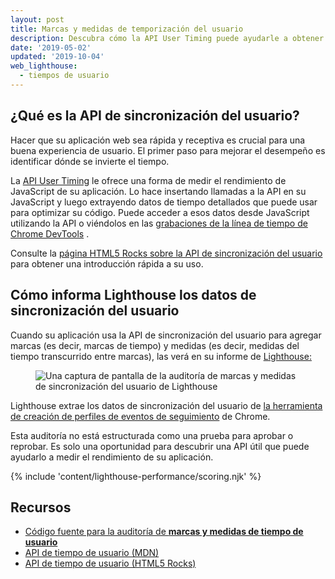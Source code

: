 ```yaml
---
layout: post
title: Marcas y medidas de temporización del usuario
description: Descubra cómo la API User Timing puede ayudarle a obtener datos de rendimiento del mundo real para su página web.
date: '2019-05-02'
updated: '2019-10-04'
web_lighthouse:
  - tiempos de usuario
---
```


## ¿Qué es la API de sincronización del usuario?

Hacer que su aplicación web sea rápida y receptiva es crucial para una buena experiencia de usuario. El primer paso para mejorar el desempeño es identificar dónde se invierte el tiempo.

La [API User Timing](https://developer.mozilla.org/en-US/docs/Web/API/User_Timing_API) le ofrece una forma de medir el rendimiento de JavaScript de su aplicación. Lo hace insertando llamadas a la API en su JavaScript y luego extrayendo datos de tiempo detallados que puede usar para optimizar su código. Puede acceder a esos datos desde JavaScript utilizando la API o viéndolos en las [grabaciones de la línea de tiempo de Chrome DevTools](https://developers.google.com/web/tools/chrome-devtools/evaluate-performance/reference) .

Consulte la [página HTML5 Rocks sobre la API de sincronización del usuario](https://www.html5rocks.com/en/tutorials/webperformance/usertiming/) para obtener una introducción rápida a su uso.

## Cómo informa Lighthouse los datos de sincronización del usuario

Cuando su aplicación usa la API de sincronización del usuario para agregar marcas (es decir, marcas de tiempo) y medidas (es decir, medidas del tiempo transcurrido entre marcas), las verá en su informe de [Lighthouse:](https://developers.google.com/web/tools/lighthouse/)

<figure class="w-figure"><img class="w-screenshot" src="user-timings.png" alt="Una captura de pantalla de la auditoría de marcas y medidas de sincronización del usuario de Lighthouse"></figure>

Lighthouse extrae los datos de sincronización del usuario de [la herramienta de creación de perfiles de eventos de seguimiento](https://www.chromium.org/developers/how-tos/trace-event-profiling-tool) de Chrome.

Esta auditoría no está estructurada como una prueba para aprobar o reprobar. Es solo una oportunidad para descubrir una API útil que puede ayudarlo a medir el rendimiento de su aplicación.

{% include 'content/lighthouse-performance/scoring.njk' %}

## Recursos

- [Código fuente para la auditoría de **marcas y medidas de tiempo de usuario**](https://github.com/GoogleChrome/lighthouse/blob/master/lighthouse-core/audits/user-timings.js)
- [API de tiempo de usuario (MDN)](https://developer.mozilla.org/en-US/docs/Web/API/User_Timing_API)
- [API de tiempo de usuario (HTML5 Rocks)](https://www.html5rocks.com/en/tutorials/webperformance/usertiming/)
